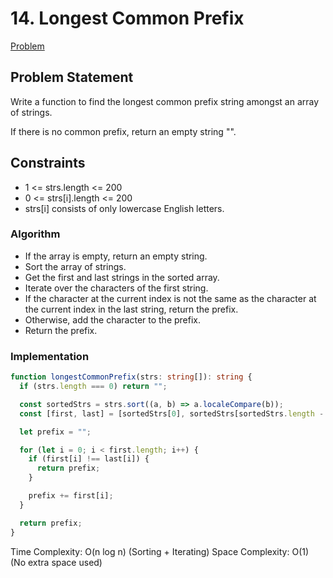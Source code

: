 # 14. Longest Common Prefix

[Problem](https://leetcode.com/problems/longest-common-prefix/)

## Problem Statement

Write a function to find the longest common prefix string amongst an array of strings.

If there is no common prefix, return an empty string "".


## Constraints

- 1 <= strs.length <= 200
- 0 <= strs[i].length <= 200
- strs[i] consists of only lowercase English letters.

### Algorithm

- If the array is empty, return an empty string.
- Sort the array of strings.
- Get the first and last strings in the sorted array.
- Iterate over the characters of the first string.
- If the character at the current index is not the same as the character at the current index in the last string, return the prefix.
- Otherwise, add the character to the prefix.
- Return the prefix.

### Implementation

```ts
function longestCommonPrefix(strs: string[]): string {
  if (strs.length === 0) return "";

  const sortedStrs = strs.sort((a, b) => a.localeCompare(b));
  const [first, last] = [sortedStrs[0], sortedStrs[sortedStrs.length - 1]];

  let prefix = "";

  for (let i = 0; i < first.length; i++) {
    if (first[i] !== last[i]) {
      return prefix;
    }

    prefix += first[i];
  }

  return prefix;
}
```

Time Complexity: O(n log n) (Sorting + Iterating)
Space Complexity: O(1) (No extra space used)